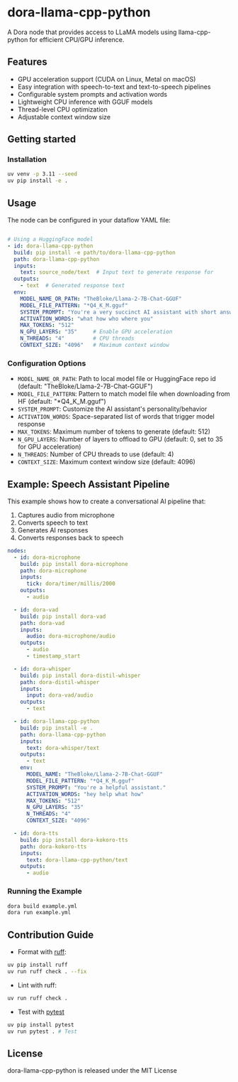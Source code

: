 # dora-llama-cpp-python

A Dora node that provides access to LLaMA models using llama-cpp-python for efficient CPU/GPU inference.

## Features

- GPU acceleration support (CUDA on Linux, Metal on macOS)
- Easy integration with speech-to-text and text-to-speech pipelines  
- Configurable system prompts and activation words
- Lightweight CPU inference with GGUF models
- Thread-level CPU optimization
- Adjustable context window size

## Getting started

### Installation

```bash
uv venv -p 3.11 --seed
uv pip install -e .
```


## Usage

The node can be configured in your dataflow YAML file:

```yaml

# Using a HuggingFace model
- id: dora-llama-cpp-python
  build: pip install -e path/to/dora-llama-cpp-python
  path: dora-llama-cpp-python
  inputs:
    text: source_node/text  # Input text to generate response for
  outputs:
    - text  # Generated response text
  env:
    MODEL_NAME_OR_PATH: "TheBloke/Llama-2-7B-Chat-GGUF"
    MODEL_FILE_PATTERN: "*Q4_K_M.gguf"
    SYSTEM_PROMPT: "You're a very succinct AI assistant with short answers."
    ACTIVATION_WORDS: "what how who where you"
    MAX_TOKENS: "512"
    N_GPU_LAYERS: "35"     # Enable GPU acceleration
    N_THREADS: "4"         # CPU threads
    CONTEXT_SIZE: "4096"   # Maximum context window
```

### Configuration Options

- `MODEL_NAME_OR_PATH`: Path to local model file or HuggingFace repo id (default: "TheBloke/Llama-2-7B-Chat-GGUF")
- `MODEL_FILE_PATTERN`: Pattern to match model file when downloading from HF (default: "*Q4_K_M.gguf")
- `SYSTEM_PROMPT`: Customize the AI assistant's personality/behavior
- `ACTIVATION_WORDS`: Space-separated list of words that trigger model response
- `MAX_TOKENS`: Maximum number of tokens to generate (default: 512)
- `N_GPU_LAYERS`: Number of layers to offload to GPU (default: 0, set to 35 for GPU acceleration)
- `N_THREADS`: Number of CPU threads to use (default: 4)
- `CONTEXT_SIZE`: Maximum context window size (default: 4096)

## Example: Speech Assistant Pipeline

This example shows how to create a conversational AI pipeline that:
1. Captures audio from microphone
2. Converts speech to text
3. Generates AI responses
4. Converts responses back to speech

```yaml
nodes:
  - id: dora-microphone
    build: pip install dora-microphone
    path: dora-microphone
    inputs:
      tick: dora/timer/millis/2000
    outputs:
      - audio

  - id: dora-vad
    build: pip install dora-vad
    path: dora-vad
    inputs:
      audio: dora-microphone/audio
    outputs:
      - audio
      - timestamp_start

  - id: dora-whisper
    build: pip install dora-distil-whisper
    path: dora-distil-whisper
    inputs:
      input: dora-vad/audio
    outputs:
      - text

  - id: dora-llama-cpp-python
    build: pip install -e .
    path: dora-llama-cpp-python
    inputs:
      text: dora-whisper/text
    outputs:
      - text
    env:
      MODEL_NAME: "TheBloke/Llama-2-7B-Chat-GGUF"
      MODEL_FILE_PATTERN: "*Q4_K_M.gguf"
      SYSTEM_PROMPT: "You're a helpful assistant."
      ACTIVATION_WORDS: "hey help what how"
      MAX_TOKENS: "512"
      N_GPU_LAYERS: "35"
      N_THREADS: "4"
      CONTEXT_SIZE: "4096"

  - id: dora-tts
    build: pip install dora-kokoro-tts
    path: dora-kokoro-tts
    inputs:
      text: dora-llama-cpp-python/text
    outputs:
      - audio
```

### Running the Example

```bash
dora build example.yml
dora run example.yml
```

## Contribution Guide

- Format with [ruff](https://docs.astral.sh/ruff/):

```bash
uv pip install ruff
uv run ruff check . --fix
```

- Lint with ruff:

```bash
uv run ruff check .
```

- Test with [pytest](https://github.com/pytest-dev/pytest)

```bash
uv pip install pytest
uv run pytest . # Test
```

## License

dora-llama-cpp-python is released under the MIT License